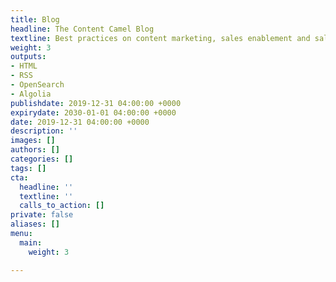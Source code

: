 ```yaml
---
title: Blog
headline: The Content Camel Blog
textline: Best practices on content marketing, sales enablement and sales success.
weight: 3
outputs:
- HTML
- RSS
- OpenSearch
- Algolia
publishdate: 2019-12-31 04:00:00 +0000
expirydate: 2030-01-01 04:00:00 +0000
date: 2019-12-31 04:00:00 +0000
description: ''
images: []
authors: []
categories: []
tags: []
cta:
  headline: ''
  textline: ''
  calls_to_action: []
private: false
aliases: []
menu:
  main:
    weight: 3

---
```

